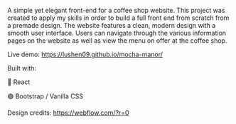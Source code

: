 A simple yet elegant front-end for a coffee shop website. This project was created to apply my skills in order to build a full front end from scratch from a premade design. 
The website features a clean, modern design with a smooth user interface. Users can navigate through the various information pages on the website as well as view the menu on offer at
the coffee shop.

Live demo: https://lushen09.github.io/mocha-manor/

Built with:

🔵 React

🟣 Bootstrap / Vanilla CSS

Design credits: https://webflow.com/?r=0
